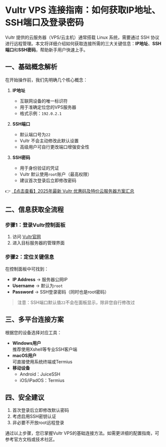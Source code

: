 # Vultr VPS 连接指南：如何获取IP地址、SSH端口及登录密码

Vultr 提供的云服务器（VPS/云主机）通常搭载 Linux 系统，需要通过 SSH 协议进行远程管理。本文将详细介绍如何获取连接所需的三大关键信息：**IP地址**、**SSH端口**和**SSH密码**，帮助新手用户快速上手。

## 一、基础概念解析

在开始操作前，我们先明确几个核心概念：

1. **IP地址**  
   - 互联网设备的唯一标识符
   - 用于准确定位您的VPS服务器
   - 格式示例：`192.0.2.1`

2. **SSH端口**  
   - 默认端口号为`22`
   - Vultr 不会主动修改此默认设置
   - 高级用户可自行更改端口增强安全性

3. **SSH密码**  
   - 用于身份验证的凭证
   - Vultr 默认使用`root`账户（最高权限）
   - 建议首次登录后立即修改密码

👉 [【点击查看】2025年最新 Vultr 优惠码及特价云服务器方案汇总](https://bit.ly/VuLtr)

## 二、信息获取全流程

### 步骤1：登录Vultr控制面板
1. 访问 [Vultr官网](https://bit.ly/VuLtr)
2. 进入目标服务器的管理界面

### 步骤2：定位关键信息
在控制面板中可找到：
- **IP Address** → 服务器公网IP
- **Username** → 默认为`root`
- **Password** → SSH登录密码（同时也是root密码）

> 注意：SSH端口默认值`22`不会在面板显示，除非您自行修改过

## 三、多平台连接方案

根据您的设备选择对应工具：
- **Windows用户**  
  推荐使用Xshell等专业SSH客户端
- **macOS用户**  
  可直接使用系统终端或Termius
- **移动设备**  
  - Android：JuiceSSH
  - iOS/iPadOS：Termius

## 四、安全建议
1. 首次登录后立即修改默认密码
2. 考虑启用SSH密钥认证
3. 非必要不开放root远程登录

通过以上步骤，您已掌握Vultr VPS的基础连接方法。如需更详细的配置指南，可参考官方文档或技术社区。